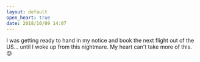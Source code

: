 ```yaml
---
layout: default
open_heart: true
date: 2018/10/09 14:07
---
```


I was getting ready to hand in my notice and book the next flight out of the US... until I woke up from this nightmare. My heart can't take more of this. 😓
